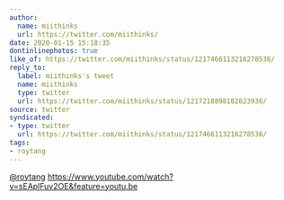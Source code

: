 ```yaml
---
author:
  name: miithinks
  url: https://twitter.com/miithinks/
date: 2020-01-15 15:18:35
dontinlinephotos: true
like_of: https://twitter.com/miithinks/status/1217466113216278536/
reply_to:
  label: miithinks's tweet
  name: miithinks
  type: twitter
  url: https://twitter.com/miithinks/status/1217218898182823936/
source: twitter
syndicated:
- type: twitter
  url: https://twitter.com/miithinks/status/1217466113216278536/
tags:
- roytang
---
```


[@roytang](https://twitter.com/roytang/) https://www.youtube.com/watch?v=sEAplFuv2OE&feature=youtu.be